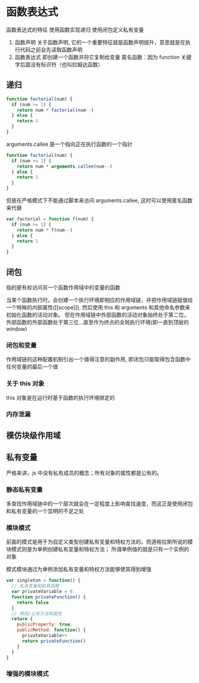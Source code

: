 # 函数表达式

函数表达式的特征
使用函数实现递归
使用闭包定义私有变量

1. 函数声明
   关于函数声明, 它的一个重要特征就是函数声明提升，意思就是在执行代码之前会先读取函数声明
2. 函数表达式
   即创建一个函数并将它复制给变量
   匿名函数：因为 function 关键字后面没有标识符（也叫拉姆达函数）

## 递归

```js
function factorial(num) {
  if (num >= 1) {
    return num * factorial(num--)
  } else {
    return 1
  }
}
```

arguments.callee
是一个指向正在执行函数的一个指针

```js
function factorial(num) {
  if (num >= 1) {
    return num * arguments.callee(num--)
  } else {
    return 1
  }
}
```

但是在严格模式下不能通过脚本来访问 arguments.callee, 这时可以使用匿名函数来代替

```js
var factorial = function f(num) {
  if (num >= 1) {
    return num * f(num--)
  } else {
    return 1
  }
}
```

## 闭包

指的是有权访问另一个函数作用域中的变量的函数

当某个函数执行时，会创建一个执行环境即相应的作用域链，并把作用域链赋值给一个特殊的内部属性(\[\[scope\]\]),
然后使用 this 和 arguments 和其他命名参数来初始化函数的活动对象。
但在作用域链中外部函数的活动对象始终处于第二位，外部函数的外部函数处于第三位...直至作为终点的全局执行环境(即一直到顶层的 window)

### 闭包和变量

作用域链的这种配置机制引出一个值得注意的副作用, 即闭包只能取得包含函数中任何变量的最后一个值

### 关于 this 对象

this 对象是在运行时基于函数的执行环境绑定的

### 内存泄漏

## 模仿块级作用域

## 私有变量

严格来讲，js 中没有私有成员的概念；所有对象的属性都是公有的。

### 静态私有变量

多查找作用域链中的一个层次就会在一定程度上影响查找速度，而这正是使用闭包和私有变量的一个显明的不足之处

### 模块模式

前面的模式是用于为自定义类型创建私有变量和特权方法的。而道格拉斯所说的模块模式则是为单例创建私有变量和特权方法；
所谓单例值的就是只有一个实例的对象

模式模块通过为单例添加私有变量和特权方法能够使其得到增强

```js
var singleton = function() {
  // 私有变量和私有函数
  var privateVariable = 0
  function privateFunction() {
    return false
  }
  // 特权/公有方法和属性
  return {
    publicProperty: true,
    publicMethod: function() {
      privateVariable++
      return privateFunction()
    }
  }
}
```

### 增强的模块模式
